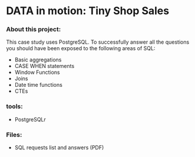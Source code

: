 # DATA in motion: Tiny Shop Sales
### About this project:
This case study uses PostgreSQL. To successfully answer all the questions you should have been exposed to the following areas of SQL:
* Basic aggregations
* CASE WHEN statements
 * Window Functions
 * Joins
 * Date time functions
 * CTEs
### tools: 
- PostgreSQLr
### Files: 
- SQL requests list and answers (PDF)


